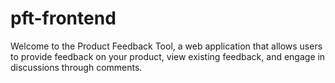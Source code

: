 # pft-frontend
Welcome to the Product Feedback Tool, a web application that allows users to provide feedback on your product, view existing feedback, and engage in discussions through comments.
